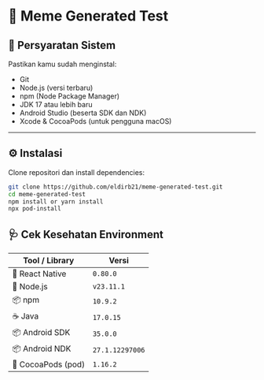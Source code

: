 # 🚀 Meme Generated Test

## 📌 Persyaratan Sistem

Pastikan kamu sudah menginstal:

- Git
- Node.js (versi terbaru)
- npm (Node Package Manager)
- JDK 17 atau lebih baru
- Android Studio (beserta SDK dan NDK)
- Xcode & CocoaPods (untuk pengguna macOS)

---

## ⚙️ Instalasi

Clone repositori dan install dependencies:

```bash
git clone https://github.com/eldirb21/meme-generated-test.git
cd meme-generated-test
npm install or yarn install
npx pod-install
```

## 🩺 Cek Kesehatan Environment

| Tool / Library     | Versi           |
| ------------------ | --------------- |
| 📱 React Native    | `0.80.0`        |
| 🧠 Node.js         | `v23.11.1`      |
| 📦 npm             | `10.9.2`        |
| ☕ Java            | `17.0.15`       |
| 📦 Android SDK     | `35.0.0`        |
| 📦 Android NDK     | `27.1.12297006` |
| 🍫 CocoaPods (pod) | `1.16.2`        |

